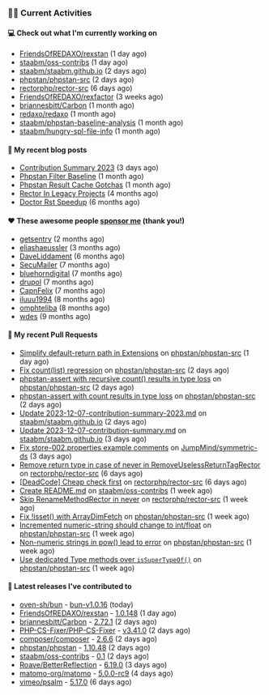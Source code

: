 ### 👨‍💻 Current Activities


#### 💻 Check out what I'm currently working on

- [FriendsOfREDAXO/rexstan](https://github.com/FriendsOfREDAXO/rexstan) (1 day ago)
- [staabm/oss-contribs](https://github.com/staabm/oss-contribs) (1 day ago)
- [staabm/staabm.github.io](https://github.com/staabm/staabm.github.io) (2 days ago)
- [phpstan/phpstan-src](https://github.com/phpstan/phpstan-src) (2 days ago)
- [rectorphp/rector-src](https://github.com/rectorphp/rector-src) (6 days ago)
- [FriendsOfREDAXO/rexfactor](https://github.com/FriendsOfREDAXO/rexfactor) (3 weeks ago)
- [briannesbitt/Carbon](https://github.com/briannesbitt/Carbon) (1 month ago)
- [redaxo/redaxo](https://github.com/redaxo/redaxo) (1 month ago)
- [staabm/phpstan-baseline-analysis](https://github.com/staabm/phpstan-baseline-analysis) (1 month ago)
- [staabm/hungry-spl-file-info](https://github.com/staabm/hungry-spl-file-info) (1 month ago)


#### 📜 My recent blog posts

- [Contribution Summary 2023](https://staabm.github.io/2023/12/07/contribution-summary-2023.html) (3 days ago)
- [Phpstan Filter Baseline](https://staabm.github.io/2023/10/30/phpstan-filter-baseline.html) (1 month ago)
- [Phpstan Result Cache Gotchas](https://staabm.github.io/2023/10/21/phpstan-result-cache-gotchas.html) (1 month ago)
- [Rector In Legacy Projects](https://staabm.github.io/2023/07/23/rector-in-legacy-projects.html) (4 months ago)
- [Doctor Rst Speedup](https://staabm.github.io/2023/05/18/doctor-rst-speedup.html) (6 months ago)


#### ❤️ These awesome people [sponsor me](https://github.com/sponsors/staabm) (thank you!)

- [getsentry](https://github.com/getsentry) (2 months ago)
- [eliashaeussler](https://github.com/eliashaeussler) (3 months ago)
- [DaveLiddament](https://github.com/DaveLiddament) (6 months ago)
- [SecuMailer](https://github.com/SecuMailer) (7 months ago)
- [bluehorndigital](https://github.com/bluehorndigital) (7 months ago)
- [drupol](https://github.com/drupol) (7 months ago)
- [CapnFelix](https://github.com/CapnFelix) (7 months ago)
- [iluuu1994](https://github.com/iluuu1994) (8 months ago)
- [omphteliba](https://github.com/omphteliba) (8 months ago)
- [wdes](https://github.com/wdes) (9 months ago)


#### 🔨 My recent Pull Requests

- [Simplify default-return path in Extensions](https://github.com/phpstan/phpstan-src/pull/2816) on [phpstan/phpstan-src](https://github.com/phpstan/phpstan-src) (1 day ago)
- [Fix count(list) regression](https://github.com/phpstan/phpstan-src/pull/2813) on [phpstan/phpstan-src](https://github.com/phpstan/phpstan-src) (2 days ago)
- [phpstan-assert with recursive count() results in type loss](https://github.com/phpstan/phpstan-src/pull/2812) on [phpstan/phpstan-src](https://github.com/phpstan/phpstan-src) (2 days ago)
- [phpstan-assert with count results in type loss](https://github.com/phpstan/phpstan-src/pull/2811) on [phpstan/phpstan-src](https://github.com/phpstan/phpstan-src) (2 days ago)
- [Update 2023-12-07-contribution-summary-2023.md](https://github.com/staabm/staabm.github.io/pull/106) on [staabm/staabm.github.io](https://github.com/staabm/staabm.github.io) (2 days ago)
- [Update 2023-12-07-contribution-summary.md](https://github.com/staabm/staabm.github.io/pull/105) on [staabm/staabm.github.io](https://github.com/staabm/staabm.github.io) (3 days ago)
- [Fix store-002.properties example comments](https://github.com/JumpMind/symmetric-ds/pull/191) on [JumpMind/symmetric-ds](https://github.com/JumpMind/symmetric-ds) (3 days ago)
- [Remove return type in case of never in RemoveUselessReturnTagRector](https://github.com/rectorphp/rector-src/pull/5323) on [rectorphp/rector-src](https://github.com/rectorphp/rector-src) (6 days ago)
- [[DeadCode] Cheap check first](https://github.com/rectorphp/rector-src/pull/5322) on [rectorphp/rector-src](https://github.com/rectorphp/rector-src) (6 days ago)
- [Create README.md](https://github.com/staabm/oss-contribs/pull/1) on [staabm/oss-contribs](https://github.com/staabm/oss-contribs) (1 week ago)
- [Skip RenameMethodRector in never](https://github.com/rectorphp/rector-src/pull/5305) on [rectorphp/rector-src](https://github.com/rectorphp/rector-src) (1 week ago)
- [Fix !isset() with ArrayDimFetch](https://github.com/phpstan/phpstan-src/pull/2798) on [phpstan/phpstan-src](https://github.com/phpstan/phpstan-src) (1 week ago)
- [Incremented numeric-string should change to int/float](https://github.com/phpstan/phpstan-src/pull/2797) on [phpstan/phpstan-src](https://github.com/phpstan/phpstan-src) (1 week ago)
- [Non-numeric strings in pow() lead to error](https://github.com/phpstan/phpstan-src/pull/2796) on [phpstan/phpstan-src](https://github.com/phpstan/phpstan-src) (1 week ago)
- [Use dedicated Type methods over `isSuperTypeOf()`](https://github.com/phpstan/phpstan-src/pull/2788) on [phpstan/phpstan-src](https://github.com/phpstan/phpstan-src) (1 week ago)


#### 🔭 Latest releases I've contributed to

- [oven-sh/bun](https://github.com/oven-sh/bun) - [bun-v1.0.16](https://github.com/oven-sh/bun/releases/tag/bun-v1.0.16) (today)
- [FriendsOfREDAXO/rexstan](https://github.com/FriendsOfREDAXO/rexstan) - [1.0.148](https://github.com/FriendsOfREDAXO/rexstan/releases/tag/1.0.148) (1 day ago)
- [briannesbitt/Carbon](https://github.com/briannesbitt/Carbon) - [2.72.1](https://github.com/briannesbitt/Carbon/releases/tag/2.72.1) (2 days ago)
- [PHP-CS-Fixer/PHP-CS-Fixer](https://github.com/PHP-CS-Fixer/PHP-CS-Fixer) - [v3.41.0](https://github.com/PHP-CS-Fixer/PHP-CS-Fixer/releases/tag/v3.41.0) (2 days ago)
- [composer/composer](https://github.com/composer/composer) - [2.6.6](https://github.com/composer/composer/releases/tag/2.6.6) (2 days ago)
- [phpstan/phpstan](https://github.com/phpstan/phpstan) - [1.10.48](https://github.com/phpstan/phpstan/releases/tag/1.10.48) (2 days ago)
- [staabm/oss-contribs](https://github.com/staabm/oss-contribs) - [0.1](https://github.com/staabm/oss-contribs/releases/tag/0.1) (2 days ago)
- [Roave/BetterReflection](https://github.com/Roave/BetterReflection) - [6.19.0](https://github.com/Roave/BetterReflection/releases/tag/6.19.0) (3 days ago)
- [matomo-org/matomo](https://github.com/matomo-org/matomo) - [5.0.0-rc9](https://github.com/matomo-org/matomo/releases/tag/5.0.0-rc9) (4 days ago)
- [vimeo/psalm](https://github.com/vimeo/psalm) - [5.17.0](https://github.com/vimeo/psalm/releases/tag/5.17.0) (6 days ago)
